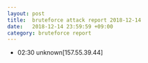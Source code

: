```yaml
---
layout: post
title:  bruteforce attack report 2018-12-14
date:   2018-12-14 23:59:59 +09:00
category: bruteforce report
---
```


* 02:30 unknown[157.55.39.44]
